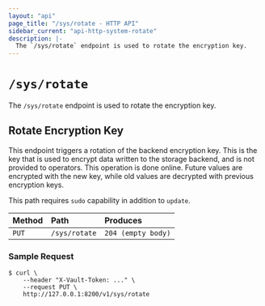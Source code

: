 ```yaml
---
layout: "api"
page_title: "/sys/rotate - HTTP API"
sidebar_current: "api-http-system-rotate"
description: |-
  The `/sys/rotate` endpoint is used to rotate the encryption key.
---
```


# `/sys/rotate`

The `/sys/rotate` endpoint is used to rotate the encryption key.

## Rotate Encryption Key

This endpoint triggers a rotation of the backend encryption key. This is the key
that is used to encrypt data written to the storage backend, and is not provided
to operators. This operation is done online. Future values are encrypted with
the new key, while old values are decrypted with previous encryption keys.

This path requires `sudo` capability in addition to `update`.

| Method   | Path                         | Produces               |
| :------- | :--------------------------- | :--------------------- |
| `PUT`    | `/sys/rotate`                | `204 (empty body)`     |

### Sample Request

```
$ curl \
    --header "X-Vault-Token: ..." \
    --request PUT \
    http://127.0.0.1:8200/v1/sys/rotate
```
